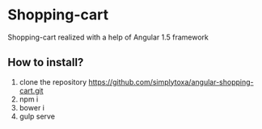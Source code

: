 # Shopping-cart
Shopping-cart realized with a help of Angular 1.5 framework

## How to install?
1) clone the repository https://github.com/simplytoxa/angular-shopping-cart.git
2) npm i
3) bower i
4) gulp serve
